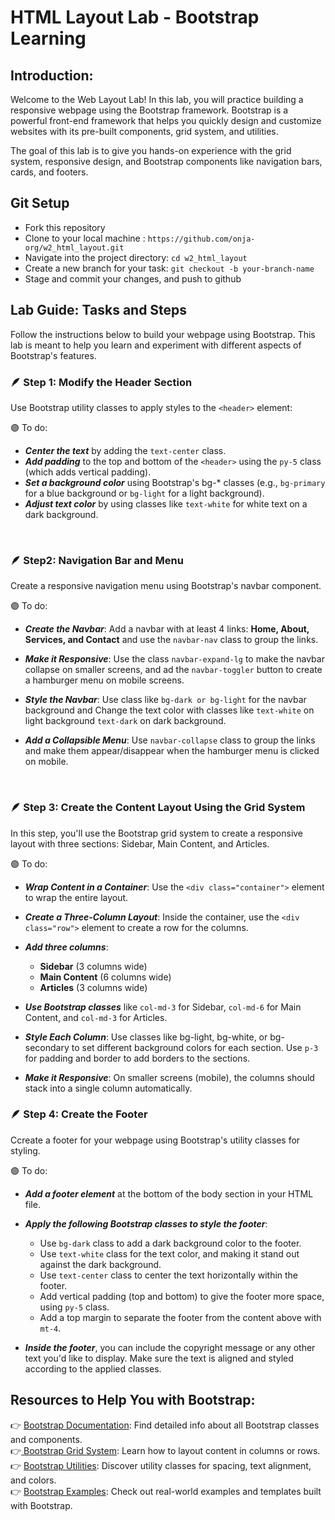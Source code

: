 # HTML Layout Lab - Bootstrap Learning

## Introduction:
Welcome to the Web Layout Lab! In this lab, you will practice building a responsive webpage using the Bootstrap framework. Bootstrap is a powerful front-end framework that helps you quickly design and customize websites with its pre-built components, grid system, and utilities.

The goal of this lab is to give you hands-on experience with the grid system, responsive design, and Bootstrap components like navigation bars, cards, and footers.

## Git Setup
- Fork this repository
- Clone to your local machine : `https://github.com/onja-org/w2_html_layout.git`
- Navigate into the project directory: `cd w2_html_layout`
- Create a new branch for your task: `git checkout -b your-branch-name`
- Stage and commit your changes, and push to github 

## Lab Guide: Tasks and Steps
Follow the instructions below to build your webpage using Bootstrap. This lab is meant to help you learn and experiment with different aspects of Bootstrap's features.

### 🪶 Step 1: Modify the Header Section
Use Bootstrap utility classes to apply styles to the `<header>` element:<br>

🟣 To do:
- ***Center the text*** by adding the `text-center` class.
- ***Add padding*** to the top and bottom of the `<header>` using the `py-5` class (which adds vertical padding).
- ***Set a background color*** using Bootstrap's bg-* classes (e.g., `bg-primary` for a blue background or `bg-light` for a light background).
- ***Adjust text color*** by using classes like `text-white` for white text on a dark background.

<br>

### 🪶 Step2: Navigation Bar and Menu
Create a responsive navigation menu using Bootstrap's navbar component.<br>

🟣 To do:
- ***Create the Navbar***: Add a navbar with at least 4 links: **Home, About, Services, and Contact** and use the `navbar-nav` class to group the links.

- ***Make it Responsive***:  Use the class `navbar-expand-lg` to make the navbar collapse on smaller screens, and ad the `navbar-toggler` button to create a hamburger menu on mobile screens.

- ***Style the Navbar***: Use class like `bg-dark or bg-light` for the navbar background and Change the text color with classes like `text-white` on light background `text-dark` on dark background.

- ***Add a Collapsible Menu***: Use `navbar-collapse` class to group the links and make them appear/disappear when the hamburger menu is clicked on mobile.

<br>

### 🪶 Step 3: Create the Content Layout Using the Grid System
In this step, you'll use the Bootstrap grid system to create a responsive layout with three sections: Sidebar, Main Content, and Articles.

🟣 To do:
- ***Wrap Content in a Container***: Use the `<div class="container">` element to wrap the entire layout.
- ***Create a Three-Column Layout***: Inside the container, use the `<div class="row">` element to create a row for the columns.
- ***Add three columns***:
    - **Sidebar** (3 columns wide)
    - **Main Content** (6 columns wide)
    - **Articles** (3 columns wide)

- ***Use Bootstrap classes*** like `col-md-3` for Sidebar, `col-md-6` for Main Content, and `col-md-3` for Articles.
- ***Style Each Column***:
Use classes like bg-light, bg-white, or bg-secondary to set different background colors for each section.
Use `p-3` for padding and border to add borders to the sections.
- ***Make it Responsive***: 
On smaller screens (mobile), the columns should stack into a single column automatically.


### 🪶 Step 4: Create the Footer 
Ccreate a footer for your webpage using Bootstrap's utility classes for styling. 

🟣 To do:
- ***Add a footer element*** at the bottom of the body section in your HTML file.

- ***Apply the following Bootstrap classes to style the footer***:
    - Use `bg-dark` class to add a dark background color to the footer.
    - Use `text-white` class for the text color, and making it stand out against the dark background.
    - Use `text-center` class to center the text horizontally within the footer.
    - Add vertical padding (top and bottom) to give the footer more space, using `py-5` class.
    - Add a top margin to separate the footer from the content above with `mt-4`.

- ***Inside the footer***, you can include the copyright message or any other text you'd like to display. Make sure the text is aligned and styled according to the applied classes.


## Resources to Help You with Bootstrap:
👉 [Bootstrap Documentation](https://getbootstrap.com/docs/4.1/getting-started/introduction/): Find detailed info about all Bootstrap classes and components.<br>
👉[ Bootstrap Grid System](https://getbootstrap.com/docs/4.0/layout/grid/): Learn how to layout content in columns or rows.<br>
👉 [Bootstrap Utilities](https://getbootstrap.com/docs/4.0/utilities/borders/): Discover utility classes for spacing, text alignment, and colors.<br>
👉 [Bootstrap Examples](https://getbootstrap.com/docs/4.0/examples/): Check out real-world examples and templates built with Bootstrap.
